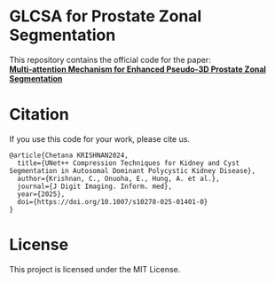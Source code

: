 # GLCSA for Prostate Zonal Segmentation
This repository contains the official code for the paper:  
**[Multi-attention Mechanism for Enhanced Pseudo-3D Prostate Zonal Segmentation]((https://link.springer.com/article/10.1007/s10278-025-01401-0))**  

# Citation
If you use this code for your work, please cite us. 
```
@article{Chetana KRISHNAN2024,
  title={UNet++ Compression Techniques for Kidney and Cyst Segmentation in Autosomal Dominant Polycystic Kidney Disease},
  author={Krishnan, C., Onuoha, E., Hung, A. et al.},
  journal={J Digit Imaging. Inform. med},
  year={2025},
  doi={https://doi.org/10.1007/s10278-025-01401-0}
}
```

# License
This project is licensed under the MIT License.



